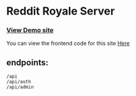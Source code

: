 # Reddit Royale Server

### [View Demo site]('https://google.com')

You can view the frontend code for this site [Here]('https://google.com')

## endpoints:

```
/api
/api/auth
/api/admin
```


